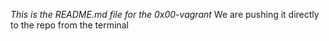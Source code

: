 
*This is the README.md file for the 0x00-vagrant*
We are pushing it directly to the repo from the terminal